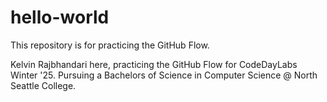 # hello-world
This repository is for practicing the GitHub Flow.

Kelvin Rajbhandari here, practicing the GitHub Flow for CodeDayLabs Winter '25.
Pursuing a Bachelors of Science in Computer Science @ North Seattle College.
